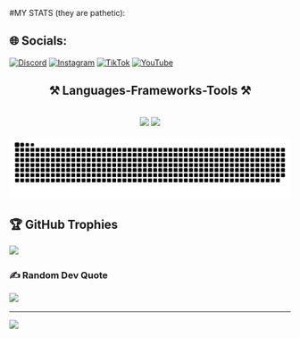 #MY STATS (they are pathetic):


## 🌐 Socials:
[![Discord](https://img.shields.io/badge/Discord-%237289DA.svg?logo=discord&logoColor=white)](https://discord.gg/https://discord.gg/Qfmpwme5) [![Instagram](https://img.shields.io/badge/Instagram-%23E4405F.svg?logo=Instagram&logoColor=white)](https://instagram.com/https://instagram.com/raazer._?igshid=NTc4MTIwNjQ2YQ==) [![TikTok](https://img.shields.io/badge/TikTok-%23000000.svg?logo=TikTok&logoColor=white)](https://tiktok.com/@https://www.tiktok.com/@razeer247?_t=8gm2GbvbCGm&_r=1) [![YouTube](https://img.shields.io/badge/YouTube-%23FF0000.svg?logo=YouTube&logoColor=white)](https://youtube.com/@https://youtube.com/@razerofficial17?si=ZOzlTCvhjJaW7PlL) 

<h2 align="center">⚒️ Languages-Frameworks-Tools ⚒️</h2>
<br/>
<div align="center">
    <img src="https://skillicons.dev/icons?i=react,bootstrap,mui,html,css,vscode,github,figma,tailwind,git,r" />
    <img src="https://skillicons.dev/icons?i=nodejs,python,javascript,typescript,express,firebase,mongodb,c,java,nextjs,mysql,flask" /><br>
</div>

<br/>

<img alt="snake eating my contributions" src="https://raw.githubusercontent.com/salesp07/salesp07/output/github-contribution-grid-snake.svg" />
  

## 🏆 GitHub Trophies
![](https://github-profile-trophy.vercel.app/?username=ortonikc&theme=discord&no-frame=false&no-bg=true&margin-w=4)

### ✍️ Random Dev Quote
![](https://quotes-github-readme.vercel.app/api?type=horizontal&theme=radical)

---
[![](https://visitcount.itsvg.in/api?id=razer&icon=0&color=0)](https://visitcount.itsvg.in)

<!-- Proudly created with GPRM ( https://gprm.itsvg.in ) -->
